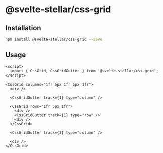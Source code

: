 # @svelte-stellar/css-grid

## Installation

```sh
npm install @svelte-stellar/css-grid --save
```

## Usage

```svelte
<script>
  import { CssGrid, CssGridGutter } from '@svelte-stellar/css-grid';
</script>

<CssGrid columns="1fr 5px 1fr 5px 1fr">
  <div />

  <CssGridGutter track={1} type="column" />

  <CssGrid rows="1fr 5px 1fr">
    <div />
    <CssGridGutter track={1} type="row" />
    <div />
  </CssGrid>

  <CssGridGutter track={3} type="column" />

  <div />
</CssGrid>
```
